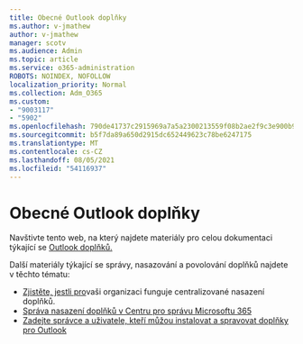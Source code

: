 ```yaml
---
title: Obecné Outlook doplňky
ms.author: v-jmathew
author: v-jmathew
manager: scotv
ms.audience: Admin
ms.topic: article
ms.service: o365-administration
ROBOTS: NOINDEX, NOFOLLOW
localization_priority: Normal
ms.collection: Adm_O365
ms.custom:
- "9003117"
- "5902"
ms.openlocfilehash: 790de41737c2915969a7a5a2300213559f08b2ae2f9c3e900b96e0e25fb9c06a
ms.sourcegitcommit: b5f7da89a650d2915dc652449623c78be6247175
ms.translationtype: MT
ms.contentlocale: cs-CZ
ms.lasthandoff: 08/05/2021
ms.locfileid: "54116937"
---
```

# <a name="general-outlook-add-ins-information"></a>Obecné Outlook doplňky

Navštivte tento web, na který najdete materiály pro celou dokumentaci týkající se [Outlook doplňků.](https://docs.microsoft.com/office/dev/add-ins/outlook/)

Další materiály týkající se správy, nasazování a povolování doplňků najdete v těchto tématu:

- [Zjistěte, jestli pro](https://docs.microsoft.com/microsoft-365/admin/manage/centralized-deployment-of-add-ins)vaši organizaci funguje centralizované nasazení doplňků.
- [Správa nasazení doplňků v Centru pro správu Microsoftu 365](https://docs.microsoft.com/microsoft-365/admin/manage/manage-deployment-of-add-ins)
- [Zadejte správce a uživatele, kteří můžou instalovat a spravovat doplňky pro Outlook](https://docs.microsoft.com/exchange/clients-and-mobile-in-exchange-online/add-ins-for-outlook/specify-who-can-install-and-manage-add-ins)
